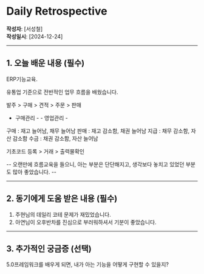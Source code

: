 # Daily Retrospective  
**작성자**: [서성철]  
**작성일시**: [2024-12-24]  

---
## 1. 오늘 배운 내용 (필수)  

ERP기능교육. 

유통업 기준으로 전반적인 업무 흐름을 배웠습니다.


발주 > 구매 > 견적 > 주문 > 판매
- 구매관리 -    - 영업관리 -

구매 : 재고 늘어남, 채무 늘어남
판매 : 재고 감소함, 채권 늘어남
지급 : 채무 감소함, 자산 감소함
수금 : 채권 감소함, 자산 늘어남

기초코드 등록 > 거래 > 출력물확인

-- 오랜만에 흐름교육을 들으니, 아는 부분은 단단해지고, 생각보다 놓치고 있었던 부분도 많아 좋았습니다. --


---
## 2. 동기에게 도움 받은 내용 (필수)

1. 주현님의 데일리 코테 문제가 재밌었습니다.
2. 아연님이 오후반차를 진심으로 부러워하셔서 기분이 좋았습니다.


---
## 3. 추가적인 궁금증 (선택)

5.0프레임워크를 배우게 되면, 내가 아는 기능을 어떻게 구현할 수 있을지?
